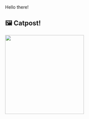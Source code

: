 Hello there!



## 🖼️ Catpost!

<sub>
    <img src="https://cdn2.thecatapi.com/images/1nv.jpg" height="256">
</sub>


